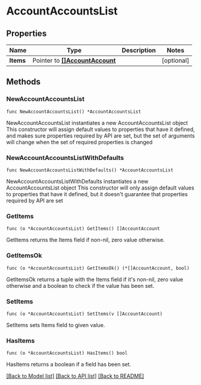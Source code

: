 # AccountAccountsList

## Properties

Name | Type | Description | Notes
------------ | ------------- | ------------- | -------------
**Items** | Pointer to [**[]AccountAccount**](AccountAccount.md) |  | [optional] 

## Methods

### NewAccountAccountsList

`func NewAccountAccountsList() *AccountAccountsList`

NewAccountAccountsList instantiates a new AccountAccountsList object
This constructor will assign default values to properties that have it defined,
and makes sure properties required by API are set, but the set of arguments
will change when the set of required properties is changed

### NewAccountAccountsListWithDefaults

`func NewAccountAccountsListWithDefaults() *AccountAccountsList`

NewAccountAccountsListWithDefaults instantiates a new AccountAccountsList object
This constructor will only assign default values to properties that have it defined,
but it doesn't guarantee that properties required by API are set

### GetItems

`func (o *AccountAccountsList) GetItems() []AccountAccount`

GetItems returns the Items field if non-nil, zero value otherwise.

### GetItemsOk

`func (o *AccountAccountsList) GetItemsOk() (*[]AccountAccount, bool)`

GetItemsOk returns a tuple with the Items field if it's non-nil, zero value otherwise
and a boolean to check if the value has been set.

### SetItems

`func (o *AccountAccountsList) SetItems(v []AccountAccount)`

SetItems sets Items field to given value.

### HasItems

`func (o *AccountAccountsList) HasItems() bool`

HasItems returns a boolean if a field has been set.


[[Back to Model list]](../README.md#documentation-for-models) [[Back to API list]](../README.md#documentation-for-api-endpoints) [[Back to README]](../README.md)


